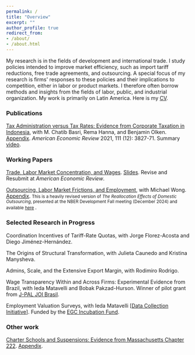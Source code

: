 ```yaml
---
permalink: /
title: "Overview"
excerpt: ""
author_profile: true
redirect_from: 
- /about/
- /about.html
---
```


My research is in the fields of development and international trade. I study policies intended to improve market efficiency, such as import tariff reductions, free trade agreements, and outsourcing. A special focus of my research is firms' responses to these policies and their implications to competition, either in labor or product markets. I therefore often borrow methods and insights from the fields of labor, public, and industrial organization. My work is primarily on Latin America. Here is my <a href="https://mayarapfs.github.io/files/Mayara_Felix_CV_Spring_2025.pdf" target="_blank">CV</a>.

### Publications

<a href="https://mayarapfs.github.io/papers/MTO_ms_AER.pdf" target="_blank">Tax Administration versus Tax Rates: Evidence from Corporate Taxation in Indonesia</a>, with M. Chatib Basri, Rema Hanna, and Benjamin Olken. <a href="https://mayarapfs.github.io/papers/MTO_appendix.pdf" target="_blank">Appendix</a>. <em>American Economic Review </em> 2021, 111 (12): 3827-71. Summary <a href="https://www.youtube.com/watch?v=g7uTn51kI14" target="_blank">video</a>.

### Working Papers

<a href="https://mayarapfs.github.io/papers/Felix_JMP.pdf" target="_blank">Trade, Labor Market Concentration, and Wages</a>. <a href="https://mayarapfs.github.io/papers/JMP_slides.pdf" target="_blank">Slides</a>. Revise and Resubmit at <em>American Economic Review</em>.

<a href="https://mayarapfs.github.io/papers/Outsourcing_main.pdf" target="_blank">Outsourcing, Labor Market Frictions, and Employment</a>, with Michael Wong. <a href="https://mayarapfs.github.io/papers/Outsourcing_appendix.pdf" target="_blank">Appendix</a>. <small> This is a heavily revised version of _The Reallocation Effects of Domestic Outsourcing_, presented at the NBER Development Fall meeting (December 2024) and available <a href="https://elischolar.library.yale.edu/cowles-discussion-paper-series/2827/" target="_blank">here</a> </small>.


### Selected Research in Progress

Coordination Incentives of Tariff-Rate Quotas, with Jorge Florez-Acosta and Diego Jiménez-Hernández.

The Origins of Structural Transformation, with Julieta Caunedo and Kristina Manysheva.

Admins, Scale, and the Extensive Export Margin, with Rodimiro Rodrigo.

Wage Transparency Within and Across Firms: Experimental Evidence from Brazil, with Ieda Matavelli and
Bobak Pakzad-Hurson. Winner of pilot grant from <a href="https://www.povertyactionlab.org/initiative-project/wage-transparency-within-and-across-firms-experimental-evidence-brazil" target="_blank">J-PAL JOI Brasil</a>.

Employment Valuation Surveys, with Ieda Matavelli [<a href="https://mayarapfs.github.io/files/Felix, Mayara - EGC_incubation_fund_proposal.pdf" target="_blank">Data Collection Initiative</a>]. Funded by the <a href="https://egc.yale.edu/opportunities/egc-incubation-fund" target="_blank">EGC Incubation Fund</a>.

### Other work

<a href="https://mayarapfs.github.io/papers/Charters and suspensions_MS.pdf" target="_blank">Charter Schools and Suspensions: Evidence from Massachusetts Chapter 222</a>. <a href="https://mayarapfs.github.io/papers/Charters and suspensions_Appendix.pdf" target="_blank"> Appendix</a>.
